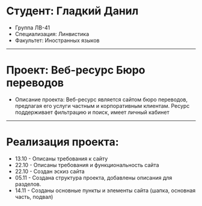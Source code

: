# Студент: Гладкий Данил
- Группа ЛВ-41
- Специализация: Линвистика
- Факультет: Иностранных языков
---
# Проект: Веб-ресурс Бюро переводов
- Описание проекта: Веб-ресурс является сайтом бюро переводов, предлагая его услуги частным и корпоративным клиентам. Ресурс поддерживает фильтрацию и поиск, имеет личный кабинет
---
# Реализация проекта:
- 13.10 - Описаны требования к сайту
- 22.10 - Описаны требования и функциональность сайта
- 22.10 - Создан эскиз сайта
- 05.11 - Создана структура проекта, добавлены описания для разделов.
- 14.11 - Созданы основные пункты и элементы сайта (шапка, основная часть, подвал)
